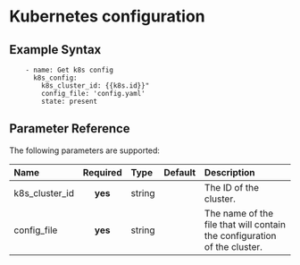 # Kubernetes configuration

## Example Syntax

```text
    - name: Get k8s config
      k8s_config:
        k8s_cluster_id: {{k8s.id}}"
        config_file: 'config.yaml'
        state: present
```

## Parameter Reference

The following parameters are supported:

| Name | Required | Type | Default | Description |
| :--- | :---: | :--- | :--- | :--- |
| k8s\_cluster\_id | **yes** | string |  | The ID of the cluster. |
| config\_file | **yes** | string |  | The name of the file that will contain the configuration of the cluster. |

